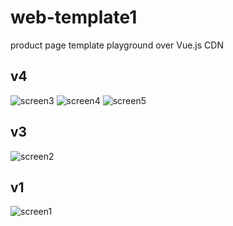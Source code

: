# web-template1
product page template playground over Vue.js CDN

v4
-

![screen3](https://user-images.githubusercontent.com/46622469/92498409-44201b80-f203-11ea-970c-cdf5a1573b3f.png)
![screen4](https://user-images.githubusercontent.com/46622469/92498418-46827580-f203-11ea-8845-29e98fee505d.png)
![screen5](https://user-images.githubusercontent.com/46622469/92498422-47b3a280-f203-11ea-8da4-d6dc2d89ea11.png)

v3
-
![screen2](https://user-images.githubusercontent.com/46622469/89015516-d6d5bc80-d31f-11ea-86d9-ec798de60936.png)

v1
-
![screen1](https://user-images.githubusercontent.com/46622469/88823059-53a45180-d1cd-11ea-94ea-87e44afbcb92.png)
